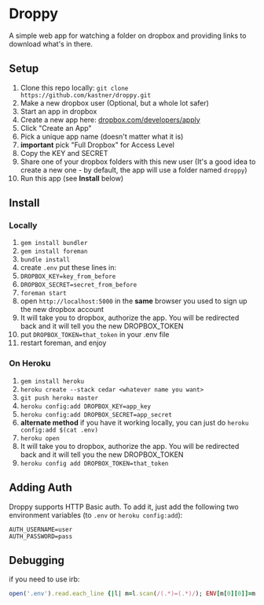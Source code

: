 Droppy
======

A simple web app for watching a folder on dropbox and providing links to download what's in there.

Setup
-----

1. Clone this repo locally: `git clone https://github.com/kastner/droppy.git`
1. Make a new dropbox user (Optional, but a whole lot safer)
1. Start an app in dropbox
  1. Create a new app here: [dropbox.com/developers/apply](https://www.dropbox.com/developers/apply)
  1. Click "Create an App"
  1. Pick a unique app name (doesn't matter what it is)
  1. **important** pick "Full Dropbox" for Access Level
  1. Copy the KEY and SECRET
1. Share one of your dropbox folders with this new user (It's a good idea to create a new one - by default, the app will use a folder named `droppy`)
1. Run this app (see **Install** below)


Install
-------

### Locally

1. `gem install bundler`
1. `gem install foreman`
1. `bundle install`
1. create `.env` put these lines in:
  1. `DROPBOX_KEY=key_from_before`
  1. `DROPBOX_SECRET=secret_from_before`
1. `foreman start`
1. open `http://localhost:5000` in the **same** browser you used to sign up the new dropbox account
1. It will take you to dropbox, authorize the app. You will be redirected back and it will tell you the new DROPBOX_TOKEN
1. put `DROPBOX_TOKEN=that_token` in your .env file
1. restart foreman, and enjoy


### On Heroku

1. `gem install heroku`
1. `heroku create --stack cedar <whatever name you want>`
1. `git push heroku master`
1. `heroku config:add DROPBOX_KEY=app_key`
1. `heroku config:add DROPBOX_SECRET=app_secret`
1. **alternate method** if you have it working locally, you can just do `heroku config:add $(cat .env)`
1. `heroku open`
1. It will take you to dropbox, authorize the app. You will be redirected back and it will tell you the new DROPBOX_TOKEN
1. `heroku config add DROPBOX_TOKEN=that_token`


Adding Auth
-----------

Droppy supports HTTP Basic auth. To add it, just add the following two environment variables (to `.env` or `heroku config:add`):

```
AUTH_USERNAME=user
AUTH_PASSWORD=pass
```

Debugging
---------

if you need to use irb:

```ruby
open('.env').read.each_line {|l| m=l.scan(/(.*)=(.*)/); ENV[m[0][0]]=m[0][1] }
```
